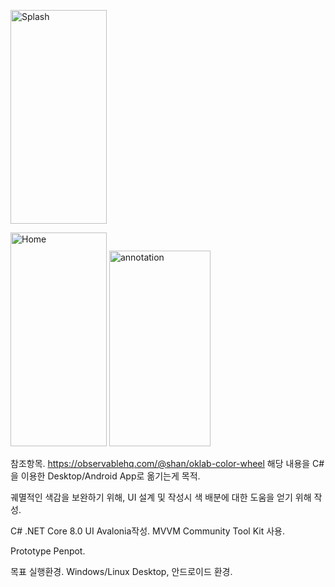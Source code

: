 <img width="154" height="342" alt="Splash" src="https://github.com/user-attachments/assets/93e28d34-996f-48ac-9995-f9a4b2780f99" /><br>

<img width="154" height="342" alt="Home" src="https://github.com/user-attachments/assets/d62c99b3-c638-4df6-9c75-e3231be3f4ef" />
<img width="162" height="313" alt="annotation" src="https://github.com/user-attachments/assets/bd06bc0b-0788-470f-b45c-c23561767b7b" />


참조항목.
https://observablehq.com/@shan/oklab-color-wheel
해당 내용을 C#을 이용한 Desktop/Android App로 옮기는게 목적.

궤멸적인 색감을 보완하기 위해, UI 설계 및 작성시 색 배분에 대한 도움을 얻기 위해 작성.

C# .NET Core 8.0
UI Avalonia작성. MVVM Community Tool Kit 사용.

Prototype Penpot.

목표 실행환경. Windows/Linux Desktop, 안드로이드 환경.
